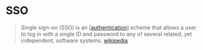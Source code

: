 # SSO

> Single sign-on (SSO) is an [[authentication]] scheme that allows a user to log in with a single ID and password to any of several related, yet independent, software systems. [wikipedia][1]

[1]: https://en.wikipedia.org/wiki/Single_sign-on
[//begin]: # "Autogenerated link references for markdown compatibility"
[authentication]: authentication "authentication"
[//end]: # "Autogenerated link references"
